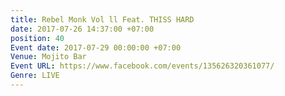 ```yaml
---
title: Rebel Monk Vol ll Feat. THISS HARD
date: 2017-07-26 14:37:00 +07:00
position: 40
Event date: 2017-07-29 00:00:00 +07:00
Venue: Mojito Bar
Event URL: https://www.facebook.com/events/135626320361077/
Genre: LIVE
---
```


